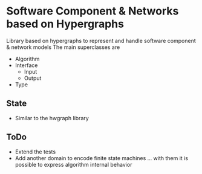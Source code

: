 # Software Component & Networks based on Hypergraphs

Library based on hypergraphs to represent and handle software component &amp; network models
The main superclasses are

* Algorithm
* Interface
    - Input
    - Output
* Type

## State

* Similar to the hwgraph library

## ToDo

* Extend the tests
* Add another domain to encode finite state machines ... with them it is possible to express algorithm internal behavior
